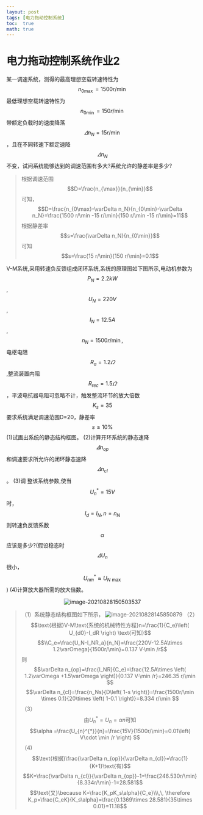 ```yaml
---
layout: post
tags: [电力拖动控制系统]
toc:  true
math: true
---
```

# 电力拖动控制系统作业2

某一调速系统，测得的最高理想空载转速特性为$$n_{0\max}=1500 r/\min$$最低理想空载转速特性为$$n_{0\min}=150 r/\min$$带额定负载时的速度降落$$\varDelta n_N=15 r/\min$$，且在不同转速下额定速降$$\varDelta n_N$$不变，试问系统能够达到的调速范围有多大?系统允许的静差率是多少?

> 根据调速范围$$D=\frac{n_{\max}}{n_{\min}}$$
> 可知，
> $$D=\frac{n_{0\max}-\varDelta n_N}{n_{0\min}-\varDelta n_N}=\frac{1500 r/\min -15 r/\min}{150 r/\min -15 r/\min}=11$$
> 根据静差率$$s=\frac{\varDelta n_N}{n_{0\min}}$$可知
> $$s=\frac{15 r/\min}{150 r/\min}=0.1$$

V-M系统,采用转速负反馈组成闭环系统,系统的原理图如下图所示,电动机参数为$$P_N=2.2kW$$,$$U_N=220V$$,$$I_N=12.5A$$,$$n_N=1500 r/\min ,$$电枢电阻$$R_a=1.2\varOmega$$,整流装置内阻$$R_{rec}=1.5\varOmega$$，平波电抗器电阻可忽略不计，触发整流环节的放大倍数$$K_s=35$$要求系统满足调速范围D=20，静差率$$s\leqslant 10\%$$
(1)试画出系统的静态结构框图。
(2)计算开环系统的静态速降$$\varDelta n_{op}$$和调速要求所允许的闭环静态速降$$\varDelta n_{cl}$$。
(3)调 整该系统参数,使当$$U_{n}^{*}=15V$$时，$$I_d=I_N,n=n_N$$则转速负反馈系数$$\alpha$$应该是多少?(假设稳态时$$\varDelta U_n$$很小，$$U_{nm}^{*}\approx U_{N\,\,\max}$$)
(4)计算放大器所需的放大倍数。

<div align=center><img src="https://project1002.oss-cn-beijing.aliyuncs.com/project/image-20210828150503537.png" alt="image-20210828150503537"  /></div>

> （1）系统静态结构框图如下所示，
> ![image-20210828145850879](https://project1002.oss-cn-beijing.aliyuncs.com/project/image-20210828145850879.png)
> （2）$$\text{根据}V-M\text{系统的机械特性方程}n=\frac{1}{C_e}\left( U_{d0}-I_dR \right) \text{可知}$$
> $$\\C_e=\frac{U_N-I_NR_a}{n_N}=\frac{220V-12.5A\times 1.2\varOmega}{1500r/\min}=0.137 V·\min /r$$
> 则$$\varDelta n_{op}=\frac{I_NR}{C_e}=\frac{12.5A\times \left( 1.2\varOmega +1.5\varOmega \right)}{0.137 V·\min /r}=246.35 r/\min $$
> $$\varDelta n_{cl}=\frac{n_Ns}{D\left( 1-s \right)}=\frac{1500r/\min \times 0.1}{20\times \left( 1-0.1 \right)}=8.334 r/\min $$
> （3）$$\text{由}U_{n}^{*}=U_n=\alpha n\text{可知}$$
> $$\alpha =\frac{U_{n}^{*}}{n}=\frac{15V}{1500r/\min}=0.01\left( V\cdot \min /r \right) $$
> （4)$$\text{根据}\frac{\varDelta n_{op}}{\varDelta n_{cl}}=\frac{1}{K+1}\text{有}$$
> $$K=\frac{\varDelta n_{cl}}{\varDelta n_{op}}-1=\frac{246.530r/\min}{8.334r/\min}-1=28.581$$
> $$\text{又}\because K=\frac{K_pK_s\alpha}{C_e}\\\,\, \therefore K_p=\frac{C_eK}{K_s\alpha}=\frac{0.1369\times 28.581}{35\times 0.01}=11.18$$

